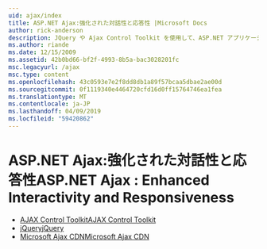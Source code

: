 ```yaml
---
uid: ajax/index
title: ASP.NET Ajax:強化された対話性と応答性 |Microsoft Docs
author: rick-anderson
description: JQuery や Ajax Control Toolkit を使用して、ASP.NET アプリケーションに Ajax 機能を追加します。 Micro 使用して、Ajax アプリケーションのパフォーマンスが向上してください.
ms.author: riande
ms.date: 12/15/2009
ms.assetid: 42b0bd66-bf2f-4993-8b5a-bac3028201fc
msc.legacyurl: /ajax
msc.type: content
ms.openlocfilehash: 43c0593e7e2f8dd8db1a89f57bcaa5dbae2ae00d
ms.sourcegitcommit: 0f1119340e4464720cfd16d0ff15764746ea1fea
ms.translationtype: MT
ms.contentlocale: ja-JP
ms.lasthandoff: 04/09/2019
ms.locfileid: "59420862"
---
```

# <a name="aspnet-ajax--enhanced-interactivity-and-responsiveness"></a><span data-ttu-id="17553-104">ASP.NET Ajax:強化された対話性と応答性</span><span class="sxs-lookup"><span data-stu-id="17553-104">ASP.NET Ajax : Enhanced Interactivity and Responsiveness</span></span>

- [<span data-ttu-id="17553-105">AJAX Control Toolkit</span><span class="sxs-lookup"><span data-stu-id="17553-105">AJAX Control Toolkit</span></span>](https://go.devexpress.com/AjaxControlToolkit_ASP_Resources_ASP_AJAX_Index.aspx)
- [<span data-ttu-id="17553-106">jQuery</span><span class="sxs-lookup"><span data-stu-id="17553-106">jQuery</span></span>](http://jquery.com/)
- [<span data-ttu-id="17553-107">Microsoft Ajax CDN</span><span class="sxs-lookup"><span data-stu-id="17553-107">Microsoft Ajax CDN</span></span>](cdn/overview.md)
